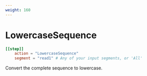 ```yaml
---
weight: 160
---
```


# LowercaseSequence


```toml
[[step]]
    action = "LowercaseSequence"
    segment = "read1" # Any of your input segments, or 'All'

```

Convert the complete sequence to lowercase.